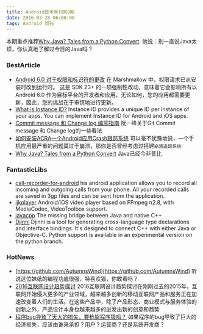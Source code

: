 ```yaml
---
title: Android技术周刊第9期
date: 2016-03-28 06:00:00
tags: Android 周刊
---
```

本期重点推荐[Why Java? Tales from a Python Convert](http://sookocheff.com/post/java/why-java/#).   他说：别一直说Java太烦，你认真地了解过今日的Java吗？

### BestArticle
* [Android 6.0 对于权限和标识符的更改](https://mp.weixin.qq.com/s?__biz=MzAwODY4OTk2Mg==&mid=403155342&idx=1&sn=ded3478819cbb3d0ae10b9560e48542e&scene=0&key=710a5d99946419d903380083b076cca90a55d8feb7db4721db6abba41e349d0d5899deb59d2e1221553a2cf5a942d316&ascene=0&uin=MTkyODkzMzg4MA%3D%3D&devicetype=iMac+MacBookPro12%2C1+OSX+OSX+10.11.2+build(15C50)) 在 Marshmallow 中，权限请求已从安装时改到运行时。 这是 SDK 23+ 的一项强制性改动，意味着它会影响所有以 Android 6.0 作为目标平台的开发者和应用。无论如何，您的应用都需要更新，因此，您的挑战在于审慎地进行更新。
* [What is Instance ID?](https://developers.google.com/instance-id/) Instance ID provides a unique ID per instance of your apps. You can implement Instance ID for Android and iOS apps.
* [Commit message 和 Change log 编写指南](http://www.ruanyifeng.com/blog/2016/01/commit_message_change_log.html) 阮一峰关于Git Commit message 和 Change log的一些看法
* [如何安装ACRA一个Android应用Crash跟踪系统](http://www.it165.net/pro/html/201503/37225.html) 可以毫不犹豫地说，一个手机应用最严重的问题莫过于崩溃，那你是否曾经考虑过搭建``崩溃追踪系统``
* [Why Java? Tales from a Python Convert](http://sookocheff.com/post/java/why-java/#) Java已经今非昔比

### FantasticLibs
* [call-recorder-for-android](https://github.com/riul88/call-recorder-for-android) his android application allows you to record all incoming and outgoing calls from your phone. All your recorded calls are saved in 3gp files and can be sent from the application.
* [ijkplayer](https://github.com/Bilibili/ijkplayer) Android/iOS video player based on FFmpeg n2.8, with MediaCodec, VideoToolbox support.
* [javacpp](https://github.com/bytedeco/javacpp) The missing bridge between Java and native C++
* [Djinni](https://github.com/dropbox/djinni) Djinni is a tool for generating cross-language type declarations and interface bindings. It's designed to connect C++ with either Java or Objective-C. Python support is available in an experimental version on the python branch.

### HotNews
* [https://github.com/AutumnsWind](https://github.com/AutumnsWind) 听说这位妹纸的编程功底很强，特喜欢猫，你敢看吗？
* [2016互联网设计趋势探讨](http://www.cctalk.com/course/160751202367/#tab_play) 2016互联网设计趋势探讨在刚刚过去的2015年，互联网开始侵入更多的产业领域，越来越多创新的移动互联网产品和服务正在加速改变着人们的生活。在这些产品中，除了产品形态、商业模式与服务体验的创新之外，产品设计本身也越来越多的迸发出新的创意和趋势
* [程序bug导致了天大的损失，要枪毙程序猿吗？](http://mp.weixin.qq.com/s?__biz=MzI0MjA2NzY0OQ==&mid=402694953&idx=1&sn=acffd7e2bff55b999b4290b4951ab30c&scene=23&srcid=0322SvcHMWtejsv4b3VpfIvR#rd) 如果程序的bug导致了巨大的经济损失，应该由谁来承担？用户？运营商？还是系统开发商？

